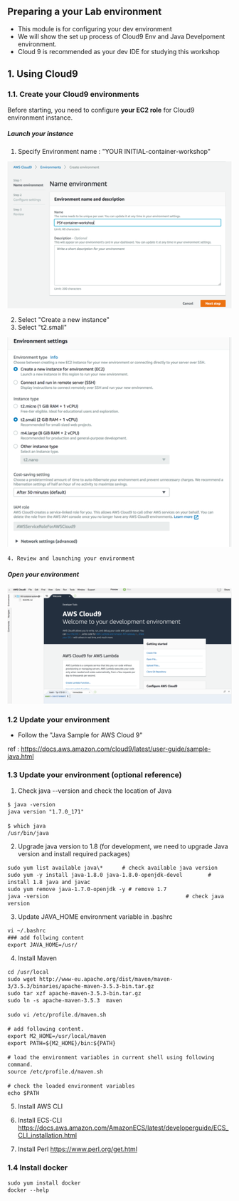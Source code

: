 ## Preparing a your Lab environment 
- This module is for configuring your dev environment
- We will show the set up process of Cloud9 Env and Java Develpoment environment.
- Cloud 9 is recommended as your dev IDE for studying this workshop



## 1. Using Cloud9 


### 1.1. Create your Cloud9 environments
Before starting, you need to configure **your EC2 role** for Cloud9 environment instance.

##### Launch your instance 

1. Specify Environment name : "YOUR INITIAL-container-workshop"

![ec2 instance](./imgs/00/01.png)

2. Select "Create a new instance"
3. Select "t2.small"

![ec2 instance](./imgs/00/02.png)
	
	4. Review and launching your environment	
	
##### Open your environment

![ec2 instance](./imgs/00/03.png)
	

### 1.2 Update your environment

- Follow the "Java Sample for AWS Cloud 9"

ref : https://docs.aws.amazon.com/cloud9/latest/user-guide/sample-java.html


### 1.3 Update your environment (optional reference)

1. Check java --version and check the location of Java 

```
$ java -version
java version "1.7.0_171"

$ which java
/usr/bin/java

```
	
2. Upgrade java version to 1.8 (for development, we need to upgrade Java version and install required packages)
	
```
sudo yum list available java\*      # check available java version
sudo yum -y install java-1.8.0 java-1.8.0-openjdk-devel        # install 1.8 java and javac
sudo yum remove java-1.7.0-openjdk -y # remove 1.7
java -version											# check java version
```

3. Update JAVA_HOME environment variable in .bashrc

```
vi ~/.bashrc
### add follwing content
export JAVA_HOME=/usr/
```
	
4. Install Maven

```
cd /usr/local
sudo wget http://www-eu.apache.org/dist/maven/maven-3/3.5.3/binaries/apache-maven-3.5.3-bin.tar.gz
sudo tar xzf apache-maven-3.5.3-bin.tar.gz
sudo ln -s apache-maven-3.5.3  maven

sudo vi /etc/profile.d/maven.sh

# add following content.
export M2_HOME=/usr/local/maven
export PATH=${M2_HOME}/bin:${PATH}

# load the environment variables in current shell using following command.
source /etc/profile.d/maven.sh

# check the loaded environment variables  
echo $PATH             
```

5. Install AWS CLI
6. Install ECS-CLI
https://docs.aws.amazon.com/AmazonECS/latest/developerguide/ECS_CLI_installation.html

7. Install Perl
https://www.perl.org/get.html

### 1.4 Install docker

```
sudo yum install docker
docker --help
```